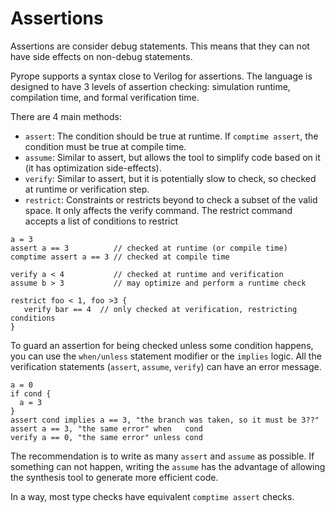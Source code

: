 # Assertions

Assertions are consider debug statements. This means that they can not have side effects
on non-debug statements.

Pyrope supports a syntax close to Verilog for assertions. The language is
designed to have 3 levels of assertion checking: simulation runtime,
compilation time, and formal verification time.

There are 4 main methods: 

* `assert`: The condition should be true at runtime. If `comptime assert`, the condition must be true at compile time.
* `assume`: Similar to assert, but allows the tool to simplify code based on it (it has optimization side-effects). 
* `verify`: Similar to assert, but it is potentially slow to check, so checked at runtime or verification step.
* `restrict`: Constraints or restricts beyond to check a subset of the valid
  space. It only affects the verify command. The restrict command accepts a list of conditions to restrict


```
a = 3
assert a == 3          // checked at runtime (or compile time)
comptime assert a == 3 // checked at compile time

verify a < 4           // checked at runtime and verification
assume b > 3           // may optimize and perform a runtime check

restrict foo < 1, foo >3 {
   verify bar == 4  // only checked at verification, restricting conditions
}
```

To guard an assertion for being checked unless some condition happens, you can use the `when/unless` statement modifier
or the `implies` logic. All the verification statements (`assert`, `assume`, `verify`) can have an error message.

```
a = 0
if cond {
  a = 3
}
assert cond implies a == 3, "the branch was taken, so it must be 3??"
assert a == 3, "the same error" when   cond
verify a == 0, "the same error" unless cond
```

The recommendation is to write as many `assert` and `assume` as possible. If
something can not happen, writing the `assume` has the advantage of allowing the
synthesis tool to generate more efficient code.

In a way, most type checks have equivalent `comptime assert` checks.


